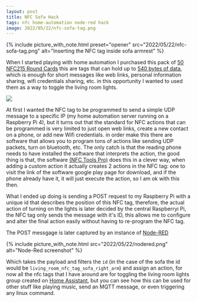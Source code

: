 ```yaml
---
layout: post
title: NFC Sofa Hack
tags: nfc home-automation node-red hack
image: 2022/05/22/nfc-sofa-tag.png
---
```


{%
  include picture_with_note.html
    preset="opener"
    src="2022/05/22/nfc-sofa-tag.png"
    alt="Inserting the NFC tag inside sofa armrest"
%}

When I started playing with home automation I purchased this pack of
[50 NFC215 Round Cards](https://www.amazon.com/dp/B08DD24Z5K) this are tags
that can hold up to
[540 bytes of data](https://www.shopnfc.com/en/content/6-nfc-tags-specs),
which is enough for short messages like web links, personal information
sharing, wifi credentials sharing, etc. in this opportunity I wanted to used
them as a
way to toggle the living room lights.

![](https://youtu.be/tqbdaos9qr0)

At first I wanted the NFC tag to be programmed to send a simple UDP message to
a specific IP (my home automation server running on a Raspberry Pi 4), but it
turns out that the standard for NFC actions that can be programmed is very
limited to just open web links, create a new contact on a phone, or add new
Wifi credentials.  in order make this there are software that allows you to
program tons of actions like sending UDP packets, turn on bluetooth, etc. The
only catch is that the reading phone needs to have installed the software that
interprets the action, the good thing is that, the software
[(NFC Tools Pro)](https://play.google.com/store/apps/details?id=com.wakdev.nfctools.prohttps://play.google.com/store/apps/details?id=com.wakdev.nfctools.pro)
does this in a clever way, when adding a custom action it actually creates 2
actions in the NFC tag: one to visit the link of the software google play page
for download, and if the phone already have it, it will just execute the
action, so I am ok with this then.

What I ended up doing is sending a POST request to my Raspberry Pi with a
unique id that describes the position of this NFC tag, therefore, the actual
action of turning on the lights is later decided by the central Raspberryi Pi,
the NFC tag only sends the message with it's ID, this allows me to configure
and alter the final action easily without having to re-program the NFC tag.

The POST messgage is later captured by an instance of
[Node-RED](https://nodered.org/)

{%
  include picture_with_note.html
    src="2022/05/22/nodered.png"
    alt="Node-Red screenshot"
%}

Which takes the payload and filters the `id` (in the case of the sofa the id
would be `living_room_nfc_tag_sofa_right_arm`) and assign an action, for now
all the nfc tags that I have around are for toggling the living room lights
group created on [Home Assistant](https://www.home-assistant.io/), but you can
see how this can be used for other stuff like playing music, send an MQTT
message, or even triggering any linux command.
